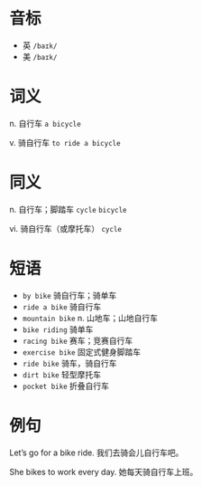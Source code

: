 # 音标

- 英 `/baɪk/`
- 美 `/baɪk/`

# 词义

n. 自行车
`a bicycle`

v. 骑自行车
`to ride a bicycle`

# 同义

n. 自行车；脚踏车
`cycle` `bicycle`

vi. 骑自行车（或摩托车）
`cycle`

# 短语

- `by bike` 骑自行车；骑单车
- `ride a bike` 骑自行车
- `mountain bike` n. 山地车；山地自行车
- `bike riding` 骑单车
- `racing bike` 赛车；竞赛自行车
- `exercise bike` 固定式健身脚踏车
- `ride bike` 骑车，骑自行车
- `dirt bike` 轻型摩托车
- `pocket bike` 折叠自行车

# 例句

Let’s go for a bike ride.
我们去骑会儿自行车吧。

She bikes to work every day.
她每天骑自行车上班。


